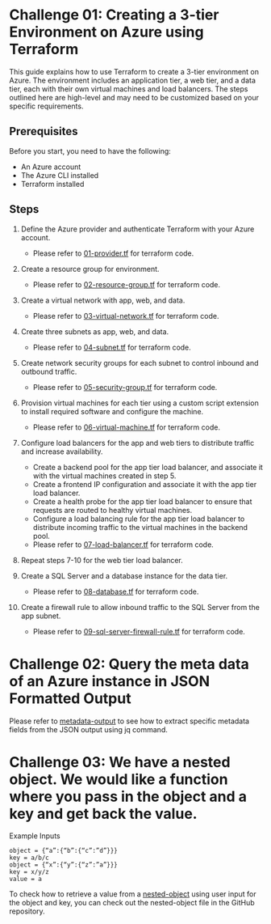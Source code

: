 # Challenge 01: Creating a 3-tier Environment on Azure using Terraform
This guide explains how to use Terraform to create a 3-tier environment on Azure. The environment includes an application tier, a web tier, and a data tier, each with their own virtual machines and load balancers. The steps outlined here are high-level and may need to be customized based on your specific requirements.

## Prerequisites

Before you start, you need to have the following:

* An Azure account
* The Azure CLI installed
* Terraform installed

## Steps

1. Define the Azure provider and authenticate Terraform with your Azure account.
    * Please refer to [01-provider.tf](https://github.com/maltif/KPMG-Challenges/blob/main/Challenge-01/terraform/01-provider.tf) for terraform code.
2. Create a resource group for environment.
    * Please refer to [02-resource-group.tf](https://github.com/maltif/KPMG-Challenges/blob/main/Challenge-01/terraform/02-resource-group.tf) for terraform code.
3. Create a virtual network with app, web, and data.
    * Please refer to [03-virtual-network.tf](https://github.com/maltif/KPMG-Challenges/blob/main/Challenge-01/terraform/03-virtual-network.tf) for terraform code.    
4. Create three subnets as app, web, and data.
    * Please refer to [04-subnet.tf](https://github.com/maltif/KPMG-Challenges/blob/main/Challenge-01/terraform/04-subnet.tf) for terraform code.    
5. Create network security groups for each subnet to control inbound and outbound traffic.
    * Please refer to [05-security-group.tf](https://github.com/maltif/KPMG-Challenges/blob/main/Challenge-01/terraform/05-security-group.tf) for terraform code.    
6. Provision virtual machines for each tier using a custom script extension to install required software and configure the machine.
    * Please refer to [06-virtual-machine.tf](https://github.com/maltif/KPMG-Challenges/blob/main/Challenge-01/terraform/06-virtual-machine.tf) for terraform code.    
7. Configure load balancers for the app and web tiers to distribute traffic and increase availability.
    * Create a backend pool for the app tier load balancer, and associate it with the virtual machines created in step 5.
    * Create a frontend IP configuration and associate it with the app tier load balancer.
    * Create a health probe for the app tier load balancer to ensure that requests are routed to healthy virtual machines.
    * Configure a load balancing rule for the app tier load balancer to distribute incoming traffic to the virtual machines in the backend pool.
    * Please refer to [07-load-balancer.tf](https://github.com/maltif/KPMG-Challenges/blob/main/Challenge-01/terraform/07-load-balancer.tf) for terraform code.    

8. Repeat steps 7-10 for the web tier load balancer.
9. Create a SQL Server and a database instance for the data tier.
    * Please refer to [08-database.tf](https://github.com/maltif/KPMG-Challenges/blob/main/Challenge-01/terraform/08-database.tf) for terraform code.
10. Create a firewall rule to allow inbound traffic to the SQL Server from the app subnet.
    * Please refer to [09-sql-server-firewall-rule.tf](https://github.com/maltif/KPMG-Challenges/blob/main/Challenge-01/terraform/09-sql-server-firewall-rule.tf) for terraform code.


# Challenge 02: Query the meta data of an Azure instance in JSON Formatted Output

Please refer to [metadata-output](https://github.com/maltif/KPMG-Challenges/blob/main/Challenge-02/metadata-output.md) to see how to extract specific metadata fields from the JSON output using jq command.


# Challenge 03: We have a nested object. We would like a function where you pass in the object and a key and get back the value.

Example Inputs

```
object = {“a”:{“b”:{“c”:”d”}}}
key = a/b/c
object = {“x”:{“y”:{“z”:”a”}}}
key = x/y/z
value = a
```

To check how to retrieve a value from a [nested-object](https://github.com/maltif/KPMG-Challenges/blob/main/Challenge-03/nested-object.md) using user input for the object and key, you can check out the nested-object file in the GitHub repository.
